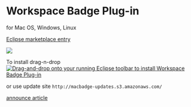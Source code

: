 # Workspace Badge Plug-in

 for Mac OS, Windows, Linux

[Eclipse marketplace entry](https://marketplace.eclipse.org/content/workspace-badge-plug-mac-os-x)

![](http://njbartlett.name/images/posts/macbadge/dock_after.png)

To install drag-n-drop <a href="http://marketplace.eclipse.org/marketplace-client-intro?mpc_install=132759" class="drag" 
title="Drag-and-drop onto your running Eclipse toolbar to install Workspace Badge Plug-in">
<img class="img-responsive" src="https://marketplace.eclipse.org/sites/all/themes/solstice/public/images/marketplace/btn-install.png" 
alt="Drag-and-drop onto your running Eclipse toolbar to install Workspace Badge Plug-in" />
</a>

or use update site `http://macbadge-updates.s3.amazonaws.com/`

[announce article](http://njbartlett.name/2011/10/09/workspace-mac-badge.html)
